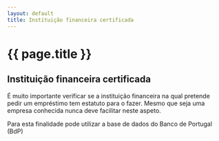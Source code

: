 ```yaml
---
layout: default
title: Instituição financeira certificada
---
```


# {{ page.title }}

## Instituição financeira certificada

É muito importante verificar se a instituição financeira na qual pretende pedir um empréstimo tem estatuto para o fazer. Mesmo que seja uma empresa conhecida nunca deve facilitar neste aspeto.

Para esta finalidade pode utilizar a base de dados do Banco de Portugal (BdP)
